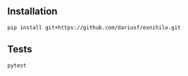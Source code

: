 
## Installation

```sh
pip install git+https://github.com/dariusf/exnihilo.git
```

## Tests

```sh
pytest
```
